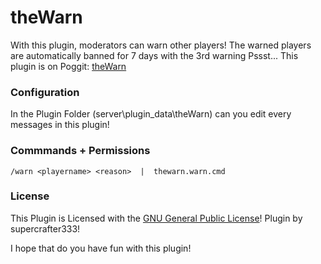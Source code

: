 # theWarn
With this plugin, moderators can warn other players! The warned players are automatically banned for 7 days with the 3rd warning
Pssst... This plugin is on Poggit: <a href="https://poggit.pmmp.io/ci/supercrafter333/theWarn">theWarn</a>


### Configuration
In the Plugin Folder (server\plugin_data\theWarn) can you edit every messages in this plugin!


### Commmands + Permissions
``/warn <playername> <reason>  |  thewarn.warn.cmd``


### License
This Plugin is Licensed with the [GNU General Public License](/LICENSE)! Plugin by supercrafter333!



I hope that do you have fun with this plugin!
